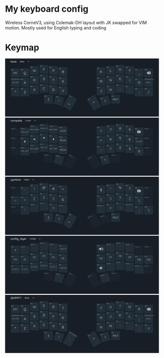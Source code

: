 
# My keyboard config
Wireless CorneV3, using Colemak-DH layout with JK swapped for VIM motion.
Mostly used for English typing and coding

# Keymap
<img src="./assets/0_Base.png" alt="Base Layer" />
<img src="./assets/1_numpad.png" alt="Numpad Layer" />
<img src="./assets/2_symbols.png" alt="Symbols Layer" />
<img src="./assets/3_config.png" alt="Config Layer" />
<img src="./assets/4_qwerty.png" alt="QWERTY Layer" />
